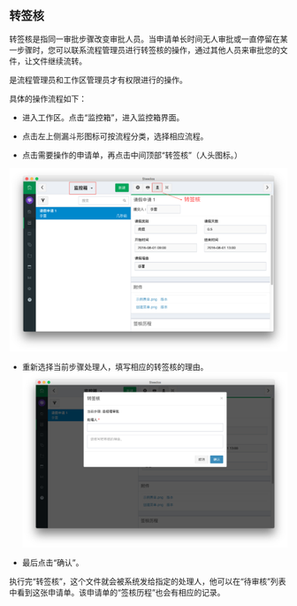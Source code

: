 ## 转签核

转签核是指同一审批步骤改变审批人员。当申请单长时间无人审批或一直停留在某一步骤时，您可以联系流程管理员进行转签核的操作，通过其他人员来审批您的文件，让文件继续流转。

是流程管理员和工作区管理员才有权限进行的操作。

具体的操作流程如下：

- 进入工作区。点击“监控箱”，进入监控箱界面。

- 点击左上侧漏斗形图标可按流程分类，选择相应流程。

- 点击需要操作的申请单，再点击中间顶部“转签核”（人头图标。）

![](images/4.png)

- 重新选择当前步骤处理人，填写相应的转签核的理由。
![](images/5.png)

- 最后点击“确认”。

执行完“转签核”，这个文件就会被系统发给指定的处理人，他可以在“待审核”列表中看到这张申请单。该申请单的“签核历程”也会有相应的记录。
